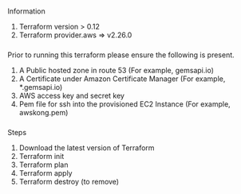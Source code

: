 ###
Information
1. Terraform version > 0.12
2. Terraform provider.aws  => v2.26.0

###
Prior to running this terraform please ensure the following is present.
1. A Public hosted zone in route 53 (For example, gemsapi.io)
2. A Certificate under Amazon Certificate Manager (For example, *.gemsapi.io)
3. AWS access key and secret key
4. Pem file for ssh into the provisioned EC2 Instance (For example, awskong.pem)

###
Steps
1. Download the latest version of Terraform
2. Terraform init
3. Terraform plan
4. Terraform apply
5. Terraform destroy (to remove)